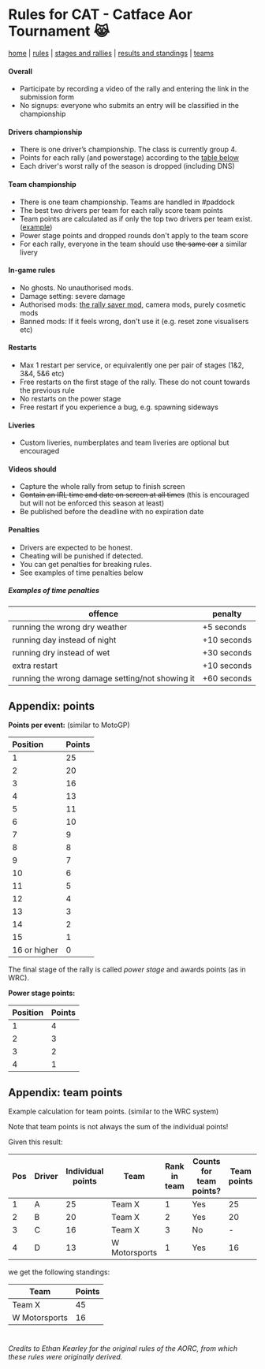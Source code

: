 # Rules for CAT - Catface Aor Tournament 😹

[home](index.md) | [rules](rules.md) | [stages and rallies](s1.md) | [results and standings](results.md) | [teams](teams.md)

#### Overall
- Participate by recording a video of the rally and entering the link in the submission form
- No signups: everyone who submits an entry will be classified in the championship

#### Drivers championship
- There is one driver’s championship. The class is currently group 4.
- Points for each rally (and powerstage) according to the [table below](#appendix-points)
- Each driver's worst rally of the season is dropped (including DNS)

#### Team championship
- There is one team championship. Teams are handled in #paddock
- The best two drivers per team for each rally score team points
- Team points are calculated as if only the top two drivers per team exist. ([example](#appendix-team-points))
- Power stage points and dropped rounds don't apply to the team score
- For each rally, everyone in the team should use ~~the same car~~ a similar livery

#### In-game rules
- No ghosts. No unauthorised mods.
- Damage setting: severe damage
- Authorised mods: [the rally saver mod](https://www.nexusmods.com/artofrally/mods/6), camera mods, purely cosmetic mods
- Banned mods: If it feels wrong, don't use it (e.g. reset zone visualisers etc)

#### Restarts
- Max 1 restart per service, or equivalently one per pair of stages (1&2, 3&4, 5&6 etc)
- Free restarts on the first stage of the rally. These do not count towards the previous rule
- No restarts on the power stage
- Free restart if you experience a bug, e.g. spawning sideways

#### Liveries
- Custom liveries, numberplates and team liveries are optional but encouraged

#### Videos should
- Capture the whole rally from setup to finish screen
- ~~Contain an IRL time and date on screen at all times~~ (this is encouraged but will not be enforced this season at least)
- Be published before the deadline with no expiration date

#### Penalties
- Drivers are expected to be honest. 
- Cheating will be punished if detected.
- You can get penalties for breaking rules. 
- See examples of time penalties below

##### Examples of time penalties

| offence | penalty |
| ----------------------------------------------- | ----------- |
| running the wrong dry weather                   | +5 seconds  |
| running day instead of night                    | +10 seconds |
| running dry instead of wet                      | +30 seconds |
| extra restart                                   | +10 seconds |
| running the wrong damage setting/not showing it | +60 seconds |


## Appendix: points

**Points per event:** (similar to MotoGP)

|Position|Points|
|:----|:----|
|1|25|
|2|20|
|3|16|
|4|13|
|5|11|
|6|10|
|7|9|
|8|8|
|9|7|
|10|6|
|11|5|
|12|4|
|13|3|
|14|2|
|15|1|
|16 or higher|0|


The final stage of the rally is called _power stage_ and awards points (as in WRC).

**Power stage points:**

|Position|Points|
|:----|:----|
|1|4|
|2|3|
|3|2|
|4|1|


## Appendix: team points

Example calculation for team points. (similar to the WRC system)

Note that team points is not always the sum of the individual points!

Given this result:

| Pos   | Driver | Individual points | Team          | Rank in team | Counts for team points? | Team points |
| ----- | ------ | ----------------- | ------------- | ------------ | ----------------------- | ----------- |
| 1     | A   | 25                | Team X        | 1            | Yes                     | 25 |
| 2     | B   | 20                | Team X        | 2            | Yes                     | 20 |
| 3     | C   | 16                | Team X        | 3            | No                      | \- |
| 4     | D   | 13                | W Motorsports | 1            | Yes                     | 16 |

we get the following standings:

| Team          | Points |
| ------------- | ------ |
| Team X        | 45     |
| W Motorsports | 16     |

#

_Credits to Ethan Kearley for the original rules of the AORC, from which these rules were originally derived._
